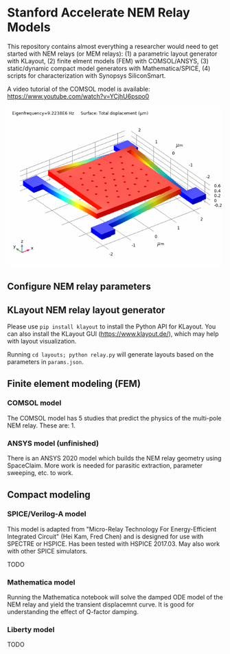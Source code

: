 # Stanford Accelerate NEM Relay Models

This repository contains almost everything a researcher would need to get started with NEM relays (or MEM relays): (1) a parametric layout generator with KLayout, (2) finite elment models (FEM) with COMSOL/ANSYS, (3) static/dynamic compact model generators with Mathematica/SPICE, (4) scripts for characterization with Synopsys SiliconSmart.

A video tutorial of the COMSOL model is available: https://www.youtube.com/watch?v=YCjhU6pspo0

<img src="demo/mode1comsol.gif" alt="Modal Analysis in COMSOL" width="500"/>

## Configure NEM relay parameters


## KLayout NEM relay layout generator

Please use `pip install klayout` to install the Python API for KLayout. You can also install the KLayout GUI (https://www.klayout.de/), which may help with layout visualization.

Running `cd layouts; python relay.py` will generate layouts based on the parameters in `params.json`.

## Finite element modeling (FEM)

### COMSOL model

The COMSOL model has 5 studies that predict the physics of the multi-pole NEM relay. These are:
1. 

### ANSYS model (unfinished)

There is an ANSYS 2020 model which builds the NEM relay geometry using SpaceClaim. More work is needed for parasitic extraction, parameter sweeping, etc. to work.

## Compact modeling

### SPICE/Verilog-A model

This model is adapted from "Micro-Relay Technology For Energy-Efficient Integrated Circuit" (Hei Kam, Fred Chen) and is designed for use with SPECTRE or HSPICE. Has been tested with HSPICE 2017.03. May also work with other SPICE simulators.

TODO

### Mathematica model

Running the Mathematica notebook will solve the damped ODE model of the NEM relay and yield the transient displacemnt curve. It is good for understanding the effect of Q-factor damping.

### Liberty model

TODO
